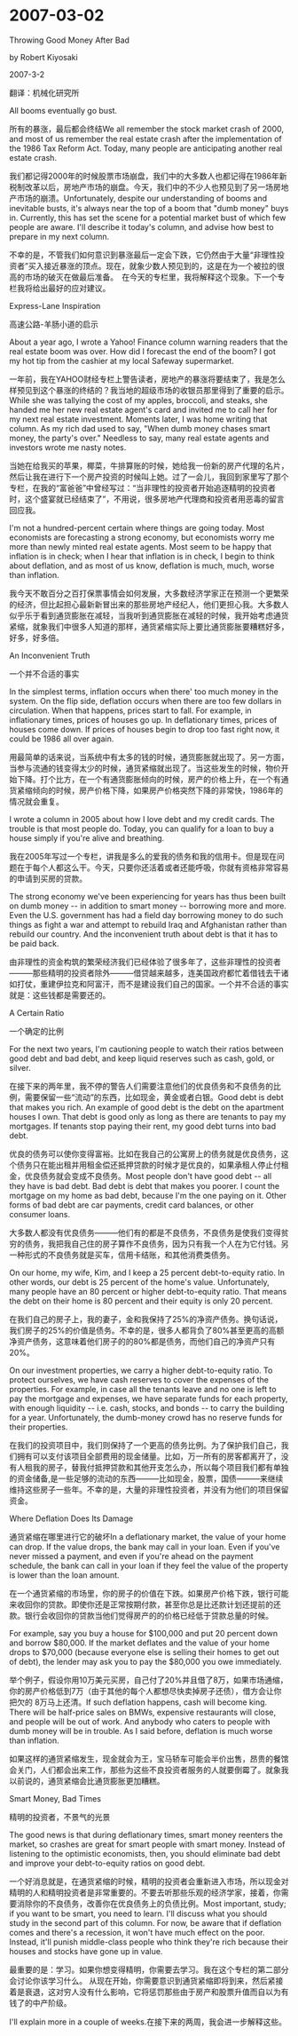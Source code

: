 # 2007-03-02

Throwing Good Money After Bad

by Robert Kiyosaki

2007-3-2

翻译：机械化研究所

All booms eventually go bust.

所有的暴涨，最后都会终结We all remember the stock market crash of 2000, and most of us remember the real estate crash after the implementation of the 1986 Tax Reform Act. Today, many people are anticipating another real estate crash.

我们都记得2000年的时候股票市场崩盘，我们中的大多数人也都记得在1986年新税制改革以后，房地产市场的崩盘。今天，我们中的不少人也预见到了另一场房地产市场的崩溃。Unfortunately, despite our understanding of booms and inevitable busts, it's always near the top of a boom that "dumb money" buys in. Currently, this has set the scene for a potential market bust of which few people are aware. I'll describe it today's column, and advise how best to prepare in my next column.

不幸的是，不管我们如何意识到暴涨最后一定会下跌，它仍然由于大量“非理性投资者”买入接近暴涨的顶点。现在，就象少数人预见到的，这是在为一个被拉的很高的市场的破灭在做最后准备。　在今天的专栏里，我将解释这个现象。下一个专栏我将给出最好的应对建议。

Express-Lane Inspiration

高速公路-羊肠小道的启示

About a year ago, I wrote a Yahoo! Finance column warning readers that the real estate boom was over. How did I forecast the end of the boom? I got my hot tip from the cashier at my local Safeway supermarket.

一年前，我在YAHOO财经专栏上警告读者，房地产的暴涨将要结束了，我是怎么样预见到这个暴涨的终结的？我当地的超级市场的收银员那里得到了重要的启示。While she was tallying the cost of my apples, broccoli, and steaks, she handed me her new real estate agent's card and invited me to call her for my next real estate investment. Moments later, I was home writing that column. As my rich dad used to say, "When dumb money chases smart money, the party's over." Needless to say, many real estate agents and investors wrote me nasty notes.

当她在给我买的苹果，椰菜，牛排算账的时候，她给我一份新的房产代理的名片，然后让我在进行下一个房产投资的时候叫上她。过了一会儿，我回到家里写了那个专栏，在我的“富爸爸”中曾经写过：“当非理性的投资者开始追逐精明的投资者时，这个盛宴就已经结束了”，不用说，很多房地产代理商和投资者用恶毒的留言回应我。

I'm not a hundred-percent certain where things are going today. Most economists are forecasting a strong economy, but economists worry me more than newly minted real estate agents. Most seem to be happy that inflation is in check; when I hear that inflation is in check, I begin to think about deflation, and as most of us know, deflation is much, much, worse than inflation.

我今天不敢百分之百打保票事情会如何发展，大多数经济学家正在预测一个更繁荣的经济，但比起担心最新新冒出来的那些房地产经纪人，他们更担心我。大多数人似乎乐于看到通货膨胀在减轻，当我听到通货膨胀在减轻的时候，我开始考虑通货紧缩，就象我们中很多人知道的那样，通货紧缩实际上要比通货膨胀要糟糕好多，好多，好多倍。

An Inconvenient Truth

一个并不合适的事实

In the simplest terms, inflation occurs when there' too much money in the system. On the flip side, deflation occurs when there are too few dollars in circulation. When that happens, prices start to fall. For example, in inflationary times, prices of houses go up. In deflationary times, prices of houses come down. If prices of houses begin to drop too fast right now, it could be 1986 all over again.

用最简单的话来说，当系统中有太多的钱的时候，通货膨胀就出现了。另一方面，当参与流通的钱变得太少的时候，通货紧缩就出现了。当这些发生的时候，物价开始下降。打个比方，在一个有通货膨胀倾向的时候，房产的价格上升，在一个有通货紧缩倾向的时候，房产价格下降，如果房产价格突然下降的非常快，1986年的情况就会重复。

I wrote a column in 2005 about how I love debt and my credit cards. The trouble is that most people do. Today, you can qualify for a loan to buy a house simply if you're alive and breathing.

我在2005年写过一个专栏，讲我是多么的爱我的债务和我的信用卡。但是现在问题在于每个人都这么干。今天，只要你还活着或者还能呼吸，你就有资格非常容易的申请到买房的贷款。

The strong economy we've been experiencing for years has thus been built on dumb money -- in addition to smart money -- borrowing more and more. Even the U.S. government has had a field day borrowing money to do such things as fight a war and attempt to rebuild Iraq and Afghanistan rather than rebuild our country. And the inconvenient truth about debt is that it has to be paid back.

由非理性的资金构筑的繁荣经济我们已经体验了很多年了，这些非理性的投资者———那些精明的投资者除外———借贷越来越多，连美国政府都忙着借钱去干诸如打仗，重建伊拉克和阿富汗，而不是建设我们自己的国家。一个并不合适的事实就是：这些钱都是需要还的。

A Certain Ratio

一个确定的比例

For the next two years, I'm cautioning people to watch their ratios between good debt and bad debt, and keep liquid reserves such as cash, gold, or silver.

在接下来的两年里，我不停的警告人们需要注意他们的优良债务和不良债务的比例，需要保留一些“流动”的东西，比如现金，黄金或者白银。Good debt is debt that makes you rich. An example of good debt is the debt on the apartment houses I own. That debt is good only as long as there are tenants to pay my mortgages. If tenants stop paying their rent, my good debt turns into bad debt.

优良的债务可以使你变得富裕。比如在我自己的公寓房上的债务就是优良债务，这个债务只在能出租并用租金偿还抵押贷款的时候才是优良的，如果承租人停止付租金，优良债务就会变成不良债务。Most people don't have good debt -- all they have is bad debt. Bad debt is debt that makes you poorer. I count the mortgage on my home as bad debt, because I'm the one paying on it. Other forms of bad debt are car payments, credit card balances, or other consumer loans.

大多数人都没有优良债务———他们有的都是不良债务，不良债务是使我们变得贫穷的债务，我把我自己住的房子算作不良债务，因为只有我一个人在为它付钱。另一种形式的不良债务就是买车，信用卡结账，和其他消费类债务。

On our home, my wife, Kim, and I keep a 25 percent debt-to-equity ratio. In other words, our debt is 25 percent of the home's value. Unfortunately, many people have an 80 percent or higher debt-to-equity ratio. That means the debt on their home is 80 percent and their equity is only 20 percent.

在我们自己的房子上，我的妻子，金和我保持了25%的净资产债务。换句话说，我们房子的25%的价值是债务。不幸的是，很多人都背负了80%甚至更高的高额净资产债务，这意味着他们房子的的80%都是债务，而他们自己的净资产只有20%。

On our investment properties, we carry a higher debt-to-equity ratio. To protect ourselves, we have cash reserves to cover the expenses of the properties. For example, in case all the tenants leave and no one is left to pay the mortgage and expenses, we have separate funds for each property, with enough liquidity -- i.e. cash, stocks, and bonds -- to carry the building for a year. Unfortunately, the dumb-money crowd has no reserve funds for their properties.

在我们的投资项目中，我们则保持了一个更高的债务比例。为了保护我们自己，我们拥有可以支付该项目全部费用的现金储量。比如，万一所有的房客都离开了，没有人租我的房子，替我付抵押贷款和其他开支怎么办，所以每个项目我们都有单独的资金储备,是一些足够的流动的东西———比如现金，股票，国债———来继续维持这些房子一些年。不幸的是，大量的非理性投资者，并没有为他们的项目保留资金。

Where Deflation Does Its Damage

通货紧缩在哪里进行它的破坏In a deflationary market, the value of your home can drop. If the value drops, the bank may call in your loan. Even if you've never missed a payment, and even if you're ahead on the payment schedule, the bank can call in your loan if they feel the value of the property is lower than the loan amount.

在一个通货紧缩的市场里，你的房子的价值在下跌。如果房产价格下跌，银行可能来收回你的贷款。即使你还是正常按期付款，甚至你总是比还款计划还提前的还款。银行会收回你的贷款当他们觉得房产的的价格已经低于贷款总量的时候。

For example, say you buy a house for $100,000 and put 20 percent down and borrow $80,000. If the market deflates and the value of your home drops to $70,000 (because everyone else is selling their homes to get out of debt), the lender may ask you to pay the $80,000 you owe immediately.

举个例子，假设你用10万美元买房，自己付了20%并且借了8万，如果市场通缩，你的房产价格低到7万（由于其他的每个人都想尽快卖掉房子还债），借方会让你把欠的 8万马上还清。If such deflation happens, cash will become king. There will be half-price sales on BMWs, expensive restaurants will close, and people will be out of work. And anybody who caters to people with dumb money will be in trouble. As I said before, deflation is much worse than inflation.

如果这样的通货紧缩发生，现金就会为王，宝马轿车可能会半价出售，昂贵的餐馆会关门，人们都会出来工作，那些为这些不良投资者服务的人就要倒霉了。就象我以前说的，通货紧缩会比通货膨胀更加糟糕。

Smart Money, Bad Times

精明的投资者，不景气的光景

The good news is that during deflationary times, smart money reenters the market, so crashes are great for smart people with smart money. Instead of listening to the optimistic economists, then, you should eliminate bad debt and improve your debt-to-equity ratios on good debt.

一个好消息就是，在通货紧缩的时候，精明的投资者会重新进入市场，所以现金对精明的人和精明投资者是非常重要的。不要去听那些乐观的经济学家，接着，你需要消除你的不良债务，改善你在优良债务上的负债比例。Most important, study; if you want to be smart, you need to learn. I'll discuss what you should study in the second part of this column. For now, be aware that if deflation comes and there's a recession, it won't have much effect on the poor. Instead, it'll punish middle-class people who think they're rich because their houses and stocks have gone up in value.

最重要的是：学习。如果你想变得精明，你需要去学习。我在这个专栏的第二部分会讨论你该学习什么。 从现在开始，你需要意识到通货紧缩即将到来，然后紧接着是衰退，这对穷人没有什么影响，它将惩罚那些由于房产和股票升值而自以为有钱了的中产阶级。

I'll explain more in a couple of weeks.在接下来的两周，我会进一步解释这些。

